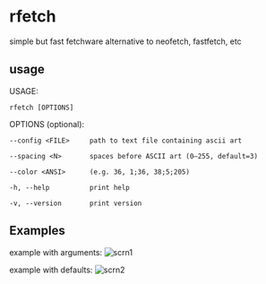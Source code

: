 # rfetch
simple but fast fetchware alternative to neofetch, fastfetch, etc

## usage

USAGE:

   `rfetch [OPTIONS]`

OPTIONS (optional):

`--config <FILE>     path to text file containing ascii art`
    
`--spacing <N>       spaces before ASCII art (0–255, default=3)`
    
`--color <ANSI>      (e.g. 36, 1;36, 38;5;205)`
    
`-h, --help          print help`
    
`-v, --version       print version`
    
## Examples

example with arguments:
![scrn1](https://i.imgur.com/WoRYSjY.png)

example with defaults:
![scrn2](https://i.imgur.com/i3PKCmO.png)
